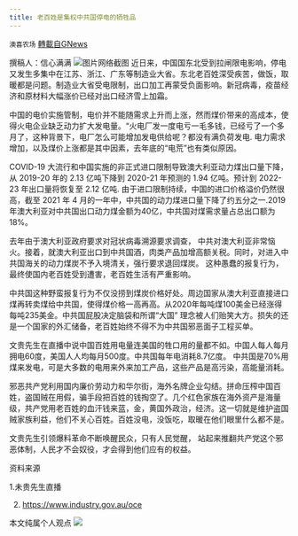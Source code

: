 ```yaml
---
title: 老百姓是集权中共国停电的牺牲品
---
```

`澳喜农场` [轉載自GNews](https://gnews.org/zh-hans/1604301/)

撰稿人：信心满满
![](https://assets.gnews.org/wp-content/uploads/2021/10/Picture1-11.png)图片网络截图
近日来，中国国东北受到拉闸限电影响，停电又发生多集中在江苏、浙江、广东等制造业大省。东北老百姓深受疾苦，做饭，取暖都是问题。制造业大省受电限制，出口加工再蒙受负面影响。新冠病毒，疫苗经济和原材料大幅涨价已经对出口经济雪上加霜。

中国的电价实施管制，电价并不能随需求上升而上涨，然而煤价带来的高成本，使得火电企业缺乏动力扩大发电量。“火电厂发一度电亏一毛多钱，已经亏了一个多月了，这种背景下，电厂怎么可能增加发电供给呢？都没有满负荷发电. 电力需求增加，以及煤价上涨都是其中因素，去年底的“电荒”也有类似原因。

COVID-19 大流行和中国实施的非正式进口限制导致澳大利亚动力煤出口量下降，从 2019-20 年的 2.13 亿吨下降到 2020-21 年预测的 1.94 亿吨。预计到 2022-23 年出口量将恢复至 2.12 亿吨. 由于进口限制持续，中国的进口价格溢价仍然很高，截至 2021 年 4 月的一年中，中共国的动力煤进口量下降了约五分之一.2019年澳大利亚对中共国出口动力煤金额为40亿，中共国对煤需求量占总出口额为18%。

去年由于澳大利亚政府要求对冠状病毒溯源要求调查， 中共对澳大利亚非常恼火。接着，就澳大利亚出口到中共国酒，肉类产品加增高额关税。同时，对进入中共国海关的动力煤炭不予入境清关，强行要求退回煤炭。 这种愚蠢的报复行为，最终使国内老百姓受到遭害，老百姓生活有严重影响。

中共国这种野蛮报复行为不仅没捞到煤炭价格好处。周边国家从澳大利亚直接进口煤再转卖煤给中共国，使得煤价格一高再高。从2020年每吨煤100美金已经涨得每吨235美金。中共国屁股决定脑袋和所谓“大国” 理念被人们贻笑大方。损失的还是一个国家的外汇储备，老百姓始终不得不为中共国邪恶面子工程买单。

文贵先生在直播中说中国百姓用电量连美国的牲口用的量都不如。中国人每人每月拥电60度，美国人人均每月500度。中共国每年电消耗8.7亿度。 中共国是70%用煤来发电，可是大多数的电用来外来加工产品，这些产品是高污染，高能量消耗。

邪恶共产党利用国内廉价劳动力和华尔街，海外名牌企业勾结。拼命压榨中国百姓，盗国贼在用假，骗手段把百姓的钱掏空了。几个红色家族在海外资产是海量级，共产党用老百姓的血汗钱来蓝，金，黄国外政治，经济。这一切就是维护盗国贼家族利益，他们不关心百姓。百姓没电，没饭吃，取暖在他们眼里什么都不是。

文贵先生引领爆料革命不断唤醒民众，只有人民觉醒， 站起来推翻共产党这个邪恶体制，人民才不会奴役，才会得到他们应有的权益。

资料来源

1.未贵先生直播

2. https://www.industry.gov.au/oce

本文纯属个人观点
![](https://assets.gnews.org/wp-content/uploads/2021/10/澳喜图标2-1.jpg)
